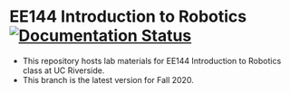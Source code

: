 # EE144 Introduction to Robotics [![Documentation Status](https://readthedocs.org/projects/ucr-ee144/badge/?version=latest)](https://ucr-ee144.readthedocs.io/en/latest/?badge=latest)
- This repository hosts lab materials for EE144 Introduction to Robotics class at UC Riverside.
- This branch is the latest version for Fall 2020.

